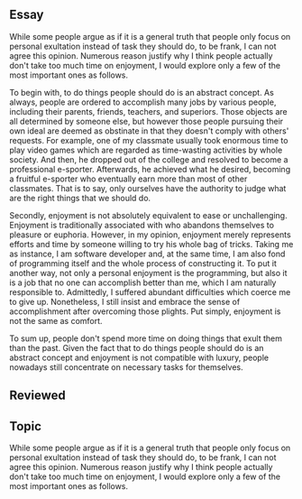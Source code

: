 ## Essay
While some people argue as if it is a general truth that people only focus on personal exultation instead of task they should do, to be frank, I can not agree this opinion. Numerous reason justify why I think people actually don't take too much time on enjoyment, I would explore only a few of the most important ones as follows.

To begin with, to do things people should do is an abstract concept. As always, people are ordered to accomplish many jobs by various people, including their parents, friends, teachers, and superiors. Those objects are all determined by someone else, but however those people pursuing their own ideal are deemed as obstinate in that they doesn't comply with others' requests. For example, one of my classmate usually took enormous time to play video games which are regarded as time-wasting activities by whole society. And then, he dropped out of the college and resolved to become a professional e-sporter. Afterwards, he achieved what he desired, becoming a fruitful e-sporter who eventually earn more than most of other classmates. That is to say, only ourselves have the authority to judge what are the right things that we should do.

Secondly, enjoyment is not absolutely equivalent to ease or unchallenging. Enjoyment is traditionally associated with who abandons themselves to pleasure or euphoria. However, in my opinion, enjoyment merely represents efforts and time by someone willing to try his whole bag of tricks. Taking me as instance, I am software developer and, at the same time, I am also fond of programming itself and the whole process of constructing it. To put it another way, not only a personal enjoyment is the programming, but also it is a job that no one can accomplish better than me, which I am naturally responsible to. Admittedly, I suffered abundant difficulties which coerce me to give up. Nonetheless, I still insist and embrace the sense of accomplishment after overcoming those plights. Put simply, enjoyment is not the same as comfort.

To sum up, people don't spend more time on doing things that exult them than the past. Given the fact that to do things people should do is an abstract concept and enjoyment is not compatible with luxury, people nowadays still concentrate on necessary tasks for themselves.

## Reviewed

## Topic 
While some people argue as if it is a general truth that people only focus on personal exultation instead of task they should do, to be frank, I can not agree this opinion. Numerous reason justify why I think people actually don't take too much time on enjoyment, I would explore only a few of the most important ones as follows.
